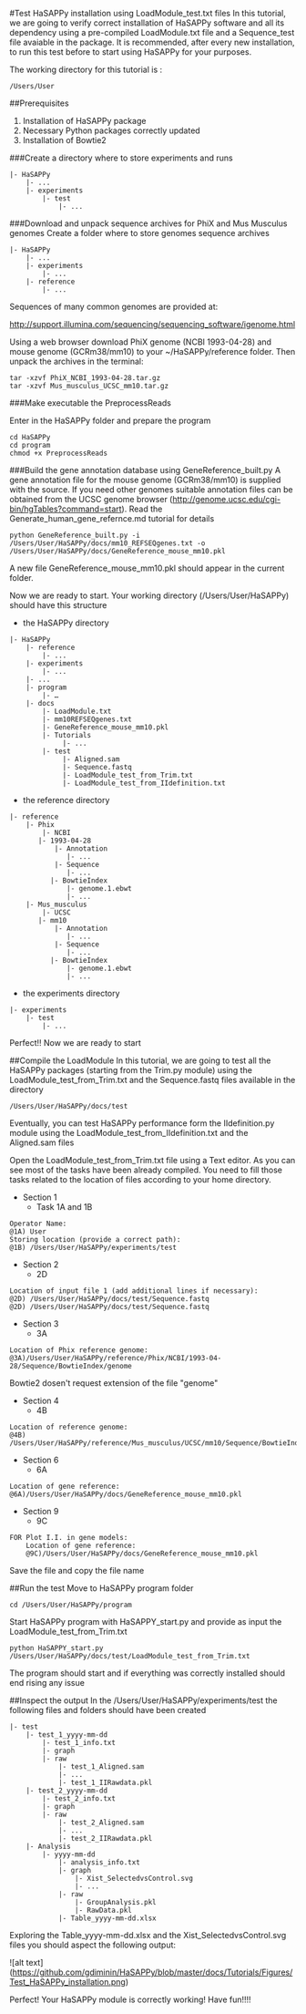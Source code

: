 #Test HaSAPPy installation using LoadModule_test.txt files
In this tutorial, we are going to verify correct installation of HaSAPPy software and all its dependency using a pre-compiled LoadModule.txt file and a Sequence_test file avaiable in the package.
It is recommended, after every new installation, to run this test before to start using HaSAPPy for your purposes.

The working directory for this tutorial is :

```
/Users/User
```

##Prerequisites
1. Installation of HaSAPPy package
2. Necessary Python packages correctly updated
3. Installation of Bowtie2 

###Create a directory where to store experiments and runs

```
|- HaSAPPy
    |- ...
    |- experiments
        |- test
            |- ...
```

###Download and unpack sequence archives for PhiX and Mus Musculus genomes
Create a folder where to store genomes sequence archives

```
|- HaSAPPy
    |- ...
    |- experiments
        |- ...
    |- reference
        |- ...
```

Sequences of many common genomes are provided at:

http://support.illumina.com/sequencing/sequencing_software/igenome.html

Using a web browser download PhiX genome (NCBI 1993-04-28) and mouse genome (GCRm38/mm10) to your ~/HaSAPPy/reference folder. Then unpack the archives in the terminal:

```
tar -xzvf PhiX_NCBI_1993-04-28.tar.gz
tar -xzvf Mus_musculus_UCSC_mm10.tar.gz
```


###Make executable the PreprocessReads
 
Enter in the HaSAPPy folder and prepare the program

```
cd HaSAPPy
cd program
chmod +x PreprocessReads 
```

###Build the gene annotation database using GeneReference_built.py
A gene annotation file for the mouse genome (GCRm38/mm10) is supplied with the source. If you need other genomes suitable annotation files can be obtained from the UCSC genome browser (http://genome.ucsc.edu/cgi-bin/hgTables?command=start). 
Read the Generate_human_gene_refernce.md tutorial for details

```
python GeneReference_built.py -i /Users/User/HaSAPPy/docs/mm10_REFSEQgenes.txt -o /Users/User/HaSAPPy/docs/GeneReference_mouse_mm10.pkl
```

A new file GeneReference_mouse_mm10.pkl should appear in the current folder.

Now we are ready to start. Your working directory (/Users/User/HaSAPPy) should have this structure

* the HaSAPPy directory

```
|- HaSAPPy
    |- reference
        |- ...
    |- experiments
        |- ...
    |- ...
    |- program
        |- …
    |- docs
        |- LoadModule.txt
        |- mm10REFSEQgenes.txt
        |- GeneReference_mouse_mm10.pkl
        |- Tutorials
             |- ...
        |- test
             |- Aligned.sam
             |- Sequence.fastq
             |- LoadModule_test_from_Trim.txt
             |- LoadModule_test_from_IIdefinition.txt
```

* the reference directory

```
|- reference
    |- Phix
        |- NCBI
	   |- 1993-04-28
	       |- Annotation
	          |- ...
	       |- Sequence
	          |- ...
		  |- BowtieIndex
		      |- genome.1.ebwt
		      |- ...
    |- Mus_musculus
        |- UCSC
	   |- mm10
	       |- Annotation
	          |- ...
	       |- Sequence
	          |- ...
		  |- BowtieIndex
		      |- genome.1.ebwt
		      |- ...		      
```

* the experiments directory

```
|- experiments
    |- test
        |- ...
```

Perfect!! Now we are ready to start

##Compile the LoadModule
In this tutorial, we are going to test all the HaSAPPy packages (starting from the Trim.py module) using the LoadModule_test_from_Trim.txt and the Sequence.fastq files available in the directory

```
/Users/User/HaSAPPy/docs/test
```

Eventually, you can test HaSAPPy performance form the IIdefinition.py module using the LoadModule_test_from_IIdefinition.txt and the Aligned.sam files

Open the LoadModule_test_from_Trim.txt file using a Text editor. As you can see most of the tasks have been already compiled. You need to fill those tasks related to the location of files according to your home directory.

* Section 1
   * Task 1A and 1B

```
Operator Name: 
@1A) User
Storing location (provide a correct path):
@1B) /Users/User/HaSAPPy/experiments/test
```
* Section 2
  * 2D

```
Location of input file 1 (add additional lines if necessary):
@2D) /Users/User/HaSAPPy/docs/test/Sequence.fastq
@2D) /Users/User/HaSAPPy/docs/test/Sequence.fastq
```

* Section 3
  *  3A

```
Location of Phix reference genome:
@3A)/Users/User/HaSAPPy/reference/Phix/NCBI/1993-04-28/Sequence/BowtieIndex/genome
```

Bowtie2 dosen't request extension of the file "genome"

* Section 4
  * 4B

```
Location of reference genome:
@4B) /Users/User/HaSAPPy/reference/Mus_musculus/UCSC/mm10/Sequence/BowtieIndex/genome
```

* Section 6
  * 6A

```
Location of gene reference:
@6A)/Users/User/HaSAPPy/docs/GeneReference_mouse_mm10.pkl
```

* Section 9
  * 9C

```
FOR Plot I.I. in gene models:
	Location of gene reference:
	@9C)/Users/User/HaSAPPy/docs/GeneReference_mouse_mm10.pkl
```

Save the file and copy the file name

##Run the test
Move to HaSAPPy program folder

```
cd /Users/User/HaSAPPy/program
```

Start HaSAPPy program with HaSAPPY_start.py and provide as input the LoadModule_test_from_Trim.txt

```
python HaSAPPY_start.py /Users/User/HaSAPPy/docs/test/LoadModule_test_from_Trim.txt
```

The program should start and if everything was correctly installed should end rising any issue

##Inspect the output
In the /Users/User/HaSAPPy/experiments/test the following files and folders should have been created

```
|- test
    |- test_1_yyyy-mm-dd
        |- test_1_info.txt
        |- graph
        |- raw
            |- test_1_Aligned.sam
            |- ...
            |- test_1_IIRawdata.pkl
    |- test_2_yyyy-mm-dd
        |- test_2_info.txt
        |- graph
        |- raw
            |- test_2_Aligned.sam
            |- ...
            |- test_2_IIRawdata.pkl
    |- Analysis
        |- yyyy-mm-dd
            |- analysis_info.txt
            |- graph
                |- Xist_SelectedvsControl.svg
                |- ...
            |- raw
                |- GroupAnalysis.pkl
                |- RawData.pkl
            |- Table_yyyy-mm-dd.xlsx
```

Exploring the Table_yyyy-mm-dd.xlsx and the Xist_SelectedvsControl.svg files you should aspect the following output:

![alt text] (https://github.com/gdiminin/HaSAPPy/blob/master/docs/Tutorials/Figures/Test_HaSAPPy_installation.png)

Perfect! Your HaSAPPy module is correctly working! Have fun!!!!
